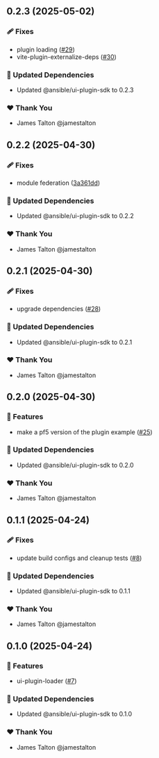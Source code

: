 ## 0.2.3 (2025-05-02)

### 🩹 Fixes

- plugin loading ([#29](https://github.com/ansible/ui-packages/pull/29))
- vite-plugin-externalize-deps ([#30](https://github.com/ansible/ui-packages/pull/30))

### 🧱 Updated Dependencies

- Updated @ansible/ui-plugin-sdk to 0.2.3

### ❤️ Thank You

- James Talton @jamestalton

## 0.2.2 (2025-04-30)

### 🩹 Fixes

- module federation ([3a361dd](https://github.com/ansible/ui-packages/commit/3a361dd))

### 🧱 Updated Dependencies

- Updated @ansible/ui-plugin-sdk to 0.2.2

### ❤️ Thank You

- James Talton @jamestalton

## 0.2.1 (2025-04-30)

### 🩹 Fixes

- upgrade dependencies ([#28](https://github.com/ansible/ui-packages/pull/28))

### 🧱 Updated Dependencies

- Updated @ansible/ui-plugin-sdk to 0.2.1

### ❤️ Thank You

- James Talton @jamestalton

## 0.2.0 (2025-04-30)

### 🚀 Features

- make a pf5 version of the plugin example ([#25](https://github.com/ansible/ui-packages/pull/25))

### 🧱 Updated Dependencies

- Updated @ansible/ui-plugin-sdk to 0.2.0

### ❤️ Thank You

- James Talton @jamestalton

## 0.1.1 (2025-04-24)

### 🩹 Fixes

- update build configs and cleanup tests ([#8](https://github.com/ansible/ui-packages/pull/8))

### 🧱 Updated Dependencies

- Updated @ansible/ui-plugin-sdk to 0.1.1

### ❤️ Thank You

- James Talton @jamestalton

## 0.1.0 (2025-04-24)

### 🚀 Features

- ui-plugin-loader ([#7](https://github.com/ansible/ui-packages/pull/7))

### 🧱 Updated Dependencies

- Updated @ansible/ui-plugin-sdk to 0.1.0

### ❤️ Thank You

- James Talton @jamestalton